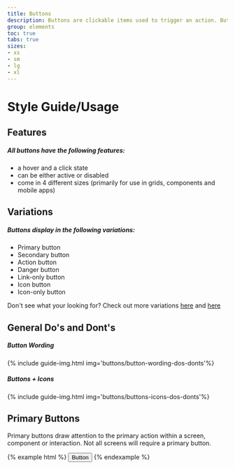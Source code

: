 ```yaml
---
title: Buttons
description: Buttons are clickable items used to trigger an action. Buttons make common actions immediately visible and easy to perform with one click or tap.
group: elements
toc: true
tabs: true
sizes:
- xs
- sm
- lg
- xl
---
```


<div class="tab-content active" id="design" markdown="1">

# Style Guide/Usage

## Features

##### All buttons have the following features:

 * a hover and a click state
 * can be either active or disabled
 * come in 4 different sizes (primarily for use in grids, components and mobile apps)
 
## Variations

##### Buttons display in the following variations:

 * Primary button
 * Secondary button
 * Action button
 * Danger button
 * Link-only button
 * Icon button
 * Icon-only button

 Don't see what your looking for? Check out more variations <a href="https://deploy-preview-61--cupcake.netlify.com/pages/buttons.html" target="_blank">here</a> and <a href="https://cupcake.netlify.com/pages/buttons.html" target="_blank">here</a>

## General Do's and Dont's

##### Button Wording
{% include guide-img.html img='buttons/button-wording-dos-donts'%} 


##### Buttons + Icons
{% include guide-img.html img='buttons/buttons-icons-dos-donts'%} 


## Primary Buttons
Primary buttons draw attention to the primary action within a screen, component or interaction. Not all screens will require a primary button.


</div> 

<div class="tab-content" id="code" markdown="1">

{% example html %}
  <button type="button" class="c-btn c-btn-primary">Button</button>
{% endexample %}


</div>